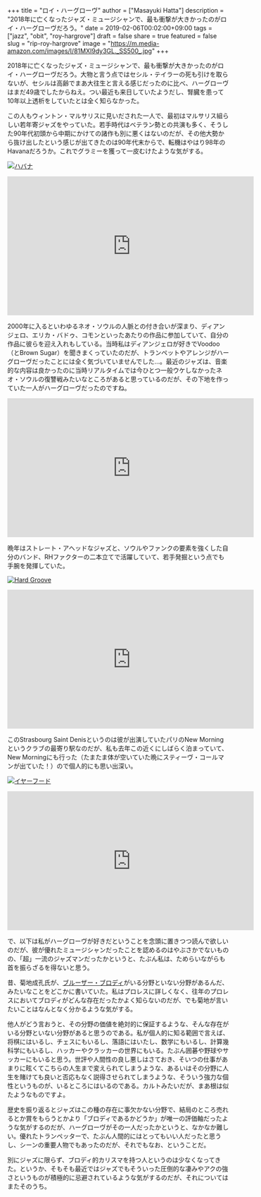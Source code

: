 +++
title = "ロイ・ハーグローヴ"
author = ["Masayuki Hatta"]
description = "2018年に亡くなったジャズ・ミュージシャンで、最も衝撃が大きかったのがロイ・ハーグローヴだろう。"
date = 2019-02-06T00:02:00+09:00
tags = ["jazz", "obit", "roy-hargrove"]
draft = false
share = true
featured = false
slug = "rip-roy-hargrove"
image = "https://m.media-amazon.com/images/I/81MXI9dy3GL._SS500_.jpg"
+++

2018年に亡くなったジャズ・ミュージシャンで、最も衝撃が大きかったのがロイ・ハーグローヴだろう。大物と言う点ではセシル・テイラーの死も引けを取らないが、セシルは高齢でまあ大往生と言える感じだったのに比べ、ハーグローヴはまだ49歳でしたからねえ。つい最近も来日していたようだし、腎臓を患って10年以上透析をしていたとは全く知らなかった。

この人もウィントン・マルサリスに見いだされた一人で、最初はマルサリス組らしい若年寄ジャズをやっていた。若手時代はベテラン勢との共演も多く、そうした90年代初頭から中期にかけての諸作も別に悪くはないのだが、その他大勢から抜け出したという感じが出てきたのは90年代末からで、転機はやはり98年のHavanaだろうか。これでグラミーを獲って一皮むけたような気がする。

<a href="http://www.amazon.co.jp/exec/obidos/ASIN/B00BHFFKZW/myhumangetsme-22/ref=nosim/" name="amazletlink" target="_blank"><img src="https://images-fe.ssl-images-amazon.com/images/I/61aP4tuABML.jpg" alt="ハバナ" style="border: none;" /></a>

<iframe width="560" height="315" src="https://www.youtube.com/embed/_c3vo2PvzWM" frameborder="0" allow="accelerometer; autoplay; encrypted-media; gyroscope; picture-in-picture" allowfullscreen></iframe>

2000年に入るといわゆるネオ・ソウルの人脈との付き合いが深まり、ディアンジェロ、エリカ・バドゥ、コモンといったあたりの作品に参加していて、自分の作品に彼らを迎え入れもしている。当時私はディアンジェロが好きでVoodoo（とBrown Sugar）を聞きまくっていたのだが、トランペットやアレンジがハーグローヴだったことには全く気づいていませんでした…。最近のジャズは、音楽的な内容は良かったのに当時リアルタイムでは今ひとつ一般ウケしなかったネオ・ソウルの復讐戦みたいなところがあると思っているのだが、その下地を作っていた一人がハーグローヴだったのですね。

<iframe width="560" height="315" src="https://www.youtube.com/embed/17LQRXXrWjY" frameborder="0" allow="accelerometer; autoplay; encrypted-media; gyroscope; picture-in-picture" allowfullscreen></iframe>

晩年はストレート・アヘッドなジャズと、ソウルやファンクの要素を強くした自分のバンド、RHファクターの二本立てで活躍していて、若手発掘という点でも手腕を発揮していた。

<a href="http://www.amazon.co.jp/exec/obidos/ASIN/B00BJR4X4W/myhumangetsme-22/ref=nosim/" name="amazletlink" target="_blank"><img src="https://images-fe.ssl-images-amazon.com/images/I/61cwh3gbafL.jpg" alt="Hard Groove" style="border: none;" /></a>

<iframe width="560" height="315" src="https://www.youtube.com/embed/nyLu4LmWYf8" frameborder="0" allow="accelerometer; autoplay; encrypted-media; gyroscope; picture-in-picture" allowfullscreen></iframe>

このStrasbourg Saint Denisというのは彼が出演していたパリのNew Morningというクラブの最寄り駅なのだが、私も去年この近くにしばらく泊まっていて、New Morningにも行った（たまたま体が空いていた晩にスティーヴ・コールマンが出ていた！）ので個人的にも思い出深い。

<a href="http://www.amazon.co.jp/exec/obidos/ASIN/B00BHFGWV8/myhumangetsme-22/ref=nosim/" name="amazletlink" target="_blank"><img src="https://images-fe.ssl-images-amazon.com/images/I/51fapsgtCqL.jpg" alt="イヤーフード" style="border: none;" /></a>

<iframe width="560" height="315" src="https://www.youtube.com/embed/qxeb0cwjE8U" frameborder="0" allow="accelerometer; autoplay; encrypted-media; gyroscope; picture-in-picture" allowfullscreen></iframe>

で、以下は私がハーグローヴが好きだということを念頭に置きつつ読んで欲しいのだが、彼が優れたミュージシャンだったことを認めるのはやぶさかでないものの、「超」一流のジャズマンだったかというと、たぶん私は、ためらいながらも首を振らざるを得ないと思う。

昔、菊地成孔氏が、[ブルーザー・ブロディ](https://ja.wikipedia.org/wiki/ブルーザー・ブロディ)がいる分野といない分野があるんだ、みたいなことをどこかに書いていた。私はプロレスに詳しくなく、往年のプロレスにおいてブロディがどんな存在だったかよく知らないのだが、でも菊地が言いたいことはなんとなく分かるような気がする。

他人がどう言おうと、その分野の価値を絶対的に保証するような、そんな存在がいる分野といない分野があると思うのである。私が個人的に知る範囲で言えば、将棋にはいるし、チェスにもいるし、落語にはいたし、数学にもいるし、計算幾科学にもいるし、ハッカーやクラッカーの世界にもいる。たぶん囲碁や野球やサッカーにもいると思う。世評や人間性の良し悪しはさておき、そいつの仕事があまりに眩くてこちらの人生まで変えられてしまうような、あるいはその分野に人生を賭けても良いと否応もなく説得させられてしまうような、そういう強力な個性というものが、いるところにはいるのである。カルトみたいだが、まあ根は似たようなものですよ。

歴史を振り返るとジャズはこの種の存在に事欠かない分野で、結局のところ売れるとか賞をもらうとかより「ブロディであるかどうか」が唯一の評価軸だったような気がするのだが、ハーグローヴがその一人だったかというと、なかなか難しい。優れたトランペッターで、たぶん人間的にはとってもいい人だったと思うし、シーンの重要人物でもあったのだが、それでもなお、ということだ。

別にジャズに限らず、ブロディ的カリスマを持つ人というのは少なくなってきた。というか、そもそも最近ではジャズでもそういった圧倒的な凄みやアクの強さというものが積極的に忌避されているような気がするのだが、それについてはまたそのうち。
